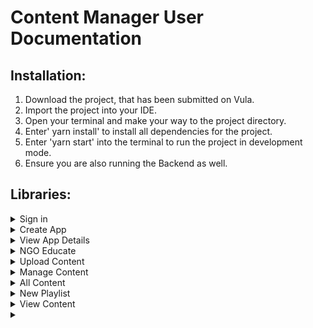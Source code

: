 # Content Manager User Documentation #

## Installation: ##
1. Download the project, that has been submitted on Vula.
2. Import the project into your IDE.
3. Open your terminal and make your way to the project directory.
4. Enter' yarn install' to install all dependencies for the project.
5. Enter 'yarn start' into the terminal to run the project in development mode.
6. Ensure you are also running the Backend as well.

## Libraries: ##
<details>
  <summary> Sign in </summary>
  <p>Enter your email and password and click the "Sign in" button</p>
  
  <p>1. Enter your email address. </p>
  <p>2. Enter your password.</p>
  <p>3. Click the 'Sign In' button.</p>

</details>


<details>
  <summary> Create App </summary>
  <p>If you have not created an app yet, you will be directed to this page. Here you must provide a name and description for your app as well as an app logo.</p>
  <p>***Steps***</p>
  <p>
    1. Enter your email address.
    2. Enter your password.
    3. Click the 'Sign In' button.
  </p>
</details>

<details>
  <summary> View App Details </summary>
  <p>This page allows you to view the details of the app you created and download the APK.</p>
</details>

<details>
  <summary>NGO Educate</summary>
  <p>This is the home page which provides summary statistics as well as links to important pages.</p>
</details>
  
<details>
  <summary>Upload Content</summary>
  <p>Provide a name</p>
</details>
  
<details>
  <summary>Manage Content</summary>
  <p></p>
</details>
  
<details>
  <summary>All Content</summary>
  <p></p>
</details>
  
<details>
  <summary>New Playlist</summary>
  <p></p>
</details>
  
<details>
  <summary>View Content</summary>
  <p></p>
</details>
  
<details>
  <summary></summary>
  <p></p>
</details>
